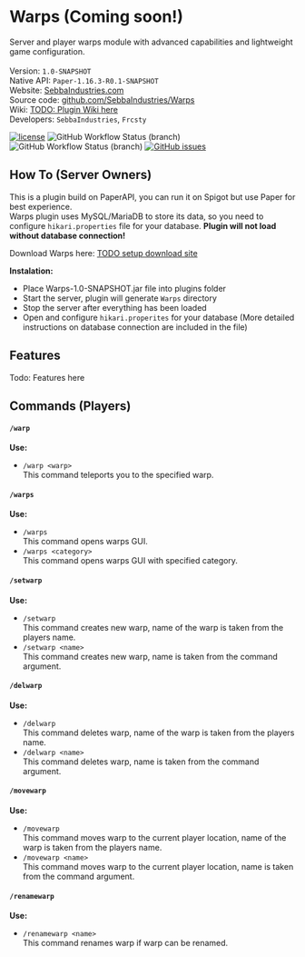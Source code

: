 # Warps (Coming soon!)
Server and player warps module with advanced capabilities and lightweight game configuration. <br>
<br>
Version: `1.0-SNAPSHOT`<br>
Native API: `Paper-1.16.3-R0.1-SNAPSHOT`<br>
Website: <a href="www.sebbaindustries.com">SebbaIndustries.com</a><br>
Source code: <a href="https://github.com/SebbaIndustries/Warps">github.com/SebbaIndustries/Warps</a><br>
Wiki: <a href="#">TODO: Plugin Wiki here</a><br>
Developers: `SebbaIndustries`, `Frcsty` <br>


[![license](https://img.shields.io/badge/license-MIT-blue.svg)](https://opensource.org/licenses/mit-license.php)
![GitHub Workflow Status (branch)](https://img.shields.io/github/workflow/status/SebbaIndustries/Warps/Java%20CI%20with%20Maven/master)
![GitHub Workflow Status (branch)](https://img.shields.io/github/workflow/status/SebbaIndustries/Warps/CodeQL/master?label=codeQL)
[![GitHub issues](https://img.shields.io/github/issues/SebbaIndustries/Warps)](https://github.com/SebbaIndustries/Warps/issues)

How To (Server Owners)
------
This is a plugin build on PaperAPI, you can run it on Spigot but use Paper for best experience.<br>
Warps plugin uses MySQL/MariaDB to store its data, so you need to configure `hikari.properties` file for your database.
<b>Plugin will not load without database connection!</b>

Download Warps here: <a href="#">TODO setup download site</a>

<b>Instalation:</b> 
- Place Warps-1.0-SNAPSHOT.jar file into plugins folder
- Start the server, plugin will generate `Warps` directory
- Stop the server after everything has been loaded
- Open and configure `hikari.properites` for your database (More detailed instructions on database connection are included in the file) 

## Features

Todo: Features here

## Commands (Players)
#### `/warp`
<b>Use: </b>
- `/warp <warp>`
<br>This command teleports you to the specified warp.
#### `/warps`
<b>Use: </b>
- `/warps`
<br>This command opens warps GUI.
- `/warps <category>`
<br>This command opens warps GUI with specified category.
#### `/setwarp`
<b>Use: </b>
- `/setwarp`
<br>This command creates new warp, name of the warp is taken from the players name.
- `/setwarp <name>`
<br>This command creates new warp, name is taken from the command argument.
#### `/delwarp`
<b>Use: </b>
- `/delwarp`
<br>This command deletes warp, name of the warp is taken from the players name.
- `/delwarp <name>`
<br>This command deletes warp, name is taken from the command argument.
#### `/movewarp`
<b>Use: </b>
- `/movewarp`
<br>This command moves warp to the current player location, name of the warp is taken from the players name.
- `/movewarp <name>`
<br>This command moves warp to the current player location, name is taken from the command argument.
#### `/renamewarp`
<b>Use: </b>
- `/renamewarp <name>`
<br>This command renames warp if warp can be renamed.
